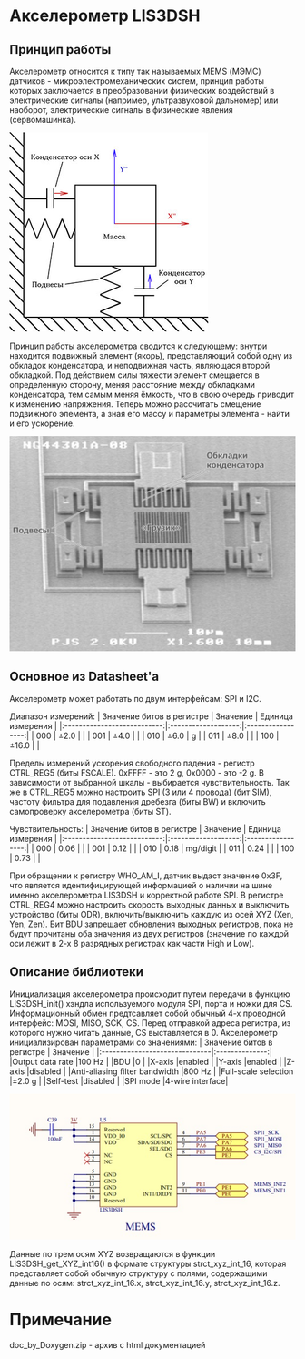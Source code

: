 # Акселерометр LIS3DSH
## Принцип работы
Акселерометр относится к типу так называемых MEMS (МЭМС) датчиков - микроэлектромеханических систем, принцип работы которых заключается в преобразовании физических воздействий в электрические сигналы (например, ультразвуковой дальномер) или наоборот, электрические сигналы в физические явления (сервомашинка).

![Image alt](https://github.com/nekida/stm32f4-discovery/blob/master/lis3dsh/pic/mems-accelerometer-1.jpg)

Принцип работы акселерометра сводится к следующему: внутри находится подвижный элемент (якорь), представляющий собой одну из обкладок конденсатора, и неподвижная часть, являющася второй обкладкой. Под действием силы тяжести элемент смещается в определенную сторону, меняя расстояние между обкладками конденсатора, тем самым меняя ёмкость, что в свою очередь приводит к изменению напряжения. Теперь можно рассчитать смещение подвижного элемента, а зная его массу и параметры элемента - найти и его ускорение.

![Image alt](https://github.com/nekida/stm32f4-discovery/blob/master/lis3dsh/pic/mems-accelerometer-2-big.jpg)

## Основное из Datasheet'а
Акселерометр может работать по двум интерфейсам: SPI и I2C. 

Диапазон измерений: 
| Значение битов в  регистре  |     Значение        | Единица измерения |
|:---------------------------:|:-------------------:|:-----------------:|
|       000                   |       ±2.0          |                   |
|       001                   |       ±4.0          |                   |
|       010                   |       ±6.0          |       g           |
|       011                   |       ±8.0          |                   |
|       100                   |      ±16.0          |                   |

Пределы измерений ускорения свободного падения - регистр CTRL_REG5 (биты FSCALE). 0xFFFF - это 2 g, 0x0000 - это -2 g. В зависимости от выбранной шкалы - выбирается чувствительность. Так же в CTRL_REG5 можно настроить SPI (3 или 4 провода) (бит SIM), частоту фильтра для подавления дребезга (биты BW) и включить самопроверку акселерометра (биты ST).

Чувствительность:
| Значение битов в  регистре  |     Значение        | Единица измерения |
|:---------------------------:|:-------------------:|:-----------------:|
|       000                   |       0.06          |                   |
|       001                   |       0.12          |                   |
|       010                   |       0.18          |     mg/digit      |
|       011                   |       0.24          |                   |
|       100                   |       0.73          |                   |

При обращении к регистру WHO_AM_I, датчик выдаст значение 0x3F, что является идентифицирующей информацией о наличии на шине именно акселерометра LIS3DSH и корректной работе SPI.
В регистре CTRL_REG4 можно настроить скорость выходных данных и выключить устройство (биты ODR), включить/выключить каждую из осей XYZ (Xen, Yen, Zen). Бит BDU запрещает обновления выходных регистров, пока не будут прочитаны оба значения из двух регистров (значение по каждой оси лежит в 2-х 8 разрядных регистрах как части High и Low).

## Описание библиотеки
Инициализация акселерометра происходит путем передачи в функцию LIS3DSH_init() хэндла используемого модуля SPI, порта и ножки для CS. Информационный обмен предтсавляет собой обычный 4-х проводной интерфейс: MOSI, MISO, SCK, CS. Перед отправкой адреса регистра, из которого нужно читать данные, CS выставляется в 0. Акселерометр инициализирован параметрами со значениями: 
| Значение битов в  регистре    |     Значение   | 
|:------------------------------|:--------------:|
|Output data rate               |100 Hz          |
|BDU                            |0               |
|X-axis                         |enabled         |
|Y-axis                         |enabled         |
|Z-axis                         |disabled        |
|Anti-aliasing filter bandwidth |800 Hz         |
|Full-scale  selection          |±2.0 g          |
|Self-test                      |disabled        |
|SPI mode                       |4-wire interface|

![Image alt](https://github.com/nekida/stm32f4-discovery/blob/master/lis3dsh/pic/Mems_LIS3DSH_connecting.jpg)

Данные по трем осям XYZ возвращаются в функции LIS3DSH_get_XYZ_int16() в формате структуры strct_xyz_int_16, которая представляет собой обычную структуру с полями, содержащими данные по осям: strct_xyz_int_16.x, strct_xyz_int_16.y, strct_xyz_int_16.z.

# Примечание
doc_by_Doxygen.zip - архив с html документацией
